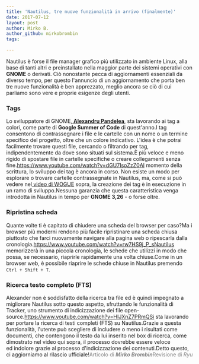 ```yaml
---
title: 'Nautilus, tre nuove funzionalità in arrivo (finalmente)'
date: 2017-07-12
layout: post
author: Mirko B.
author_github: mirkobrombin
tags:

---
```

Nautilus è forse il file manager grafico più utilizzato in ambiente Linux, alla base di tanti altri e preinstallato nella maggior parte dei sistemi operativi con <strong>GNOME</strong> o derivati. Ciò nonostante pecca di aggiornamenti essenziali da diverso tempo, per questo l'annuncio di un aggiornamento che porta ben tre nuove funzionalità è ben apprezzato, meglio ancora se ciò di cui parliamo sono vere e proprie esigenze degli utenti.<h3>Tags</h3>Lo sviluppatore di GNOME,<a href="https://alexandrupandelea.wordpress.com/"><strong> Alexandru Pandelea</strong></a>, sta lavorando ai tag a colori, come parte di <strong>Google Summer of Code</strong> di quest'anno.I tag consentono di contrassegnare i file e le cartelle con un nome o un termine specifico del progetto, oltre che un colore indicativo. L'idea è che potrai facilmente trovare questi file, cercando o filtrando per tag, indipendentemente da dove sono situati sul sistema.È più veloce e meno rigido di spostare file in cartelle specifiche o creare collegamenti senza fine.https://www.youtube.com/watch?v=dGU7IsoZzZ0Al momento della scrittura, lo sviluppo dei tag è ancora in corso. Non esiste un modo per esplorare o trovare cartelle contrassegnate in Nautilus, ma, come si può vedere nel<a href="https://www.youtube.com/watch?v=dGU7IsoZzZ0"> video di WOGUE</a> sopra, la creazione dei tag è in esecuzione in un ramo di sviluppo.Nessuna garanzia che questa caratteristica venga introdotta in Nautilus in tempo per <strong>GNOME 3,26</strong> - o forse oltre.&nbsp;<h3>Ripristina scheda</h3>Quante volte ti è capitato di chiudere una scheda del browser per caso?Ma i browser più moderni rendono più facile ripristinare una scheda chiusa piuttosto che farci nuovamente navigare alla pagina web o ripescarla dalla cronologia.https://www.youtube.com/watch?v=rw7HS9j_P_sNautilus memorizzerà in una piccola cronologia, le schede che utilizzi in modo che possa, se necessario, riaprirle rapidamente una volta chiuse.Come in un browser web, è possibile riaprire le schede chiuse in Nautilus premendo <code>Ctrl + Shift + T</code>.<h3>Ricerca testo completo (FTS)</h3>Alexander non è soddisfatto della ricerca tra file ed è quindi impegnato a migliorare Nautilus sotto questo aspetto, sfruttando le funzionalità di Tracker, uno strumento di indicizzazione dei file open-source.https://www.youtube.com/watch?v=HIJXnZ7PRmQSi sta lavorando per portare la ricerca di testi completi (FTS) su Nautilus.Grazie a questa funzionalità, l'utente può scegliere di includere o meno i risultati come documenti, che contengono il testo da lui inserito nel box di ricerca, come dimostrato nel video qui sopra, il processo dovrebbe essere veloce ed&nbsp;indolore grazie al processo d'indicizzazione dei contenuti.Detto questo, ci aggiorniamo al rilascio ufficiale!<span style="color: #808080;">Articolo di <em><strong>Mirko Brombin</strong></em></span><span style="color: #808080;">Revisione di <em>Ryu</em></span>